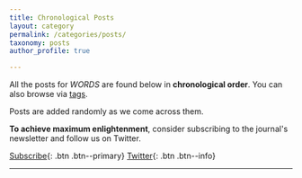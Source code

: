 ```yaml
---
title: Chronological Posts
layout: category
permalink: /categories/posts/
taxonomy: posts
author_profile: true

---
```


All the posts for _WORDS_ are found below in **chronological order**. You can also browse via [tags](https://bitcoinwords.github.io/tags/).

Posts are added randomly as we come across them.

**To achieve maximum enlightenment**, consider subscribing to the journal's newsletter and follow us on Twitter.

[Subscribe](https://mailchi.mp/59e9fda5b387/words){: .btn .btn--primary} [<i class="fab fa-twitter"></i> Twitter](https://twitter.com/_bitcoinwords){: .btn .btn--info}

***

